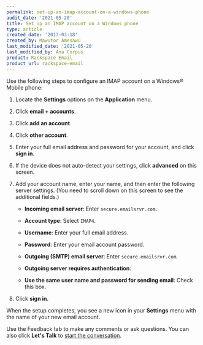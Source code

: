 ```yaml
---
permalink: set-up-an-imap-account-on-a-windows-phone
audit_date: '2021-05-20'
title: Set up an IMAP account on a Windows phone
type: article
created_date: '2013-03-18'
created_by: Mawutor Amesawu
last_modified_date: '2021-05-20'
last_modified_by: Ana Corpus
product: Rackspace Email
product_url: rackspace-email
---
```


Use the following steps to configure an IMAP account on a Windows&reg;
Mobile phone:

1. Locate the **Settings** options on the **Application** menu.

2. Click **email + accounts**.

3.  Click **add an account**.

4. Click **other account**.

5. Enter your full email address and password for your account, and click **sign in**.

6. If the device does not auto-detect your settings, click **advanced** on this screen.

7. Add your account name, enter your name, and then enter the following server settings. (You need to scroll down on this screen to see the additional fields.)

    -   **Incoming email server**: Enter `secure.emailsrvr.com`.

    -   **Account type**: Select `IMAP4`.

    -   **Username**: Enter your full email address.

    -   **Password**: Enter your email account password.

    -   **Outgoing (SMTP) email server**: Enter `secure.emailsrvr.com`.

    -   **Outgoing server requires authentication**: 

    -   **Use the same user name and password for sending email**: Check this box.


8. Click **sign in**.

When the setup completes, you see a new icon in your **Settings** menu with the name of your new email account.

Use the Feedback tab to make any comments or ask questions. You can also click
**Let's Talk** to [start the conversation](https://www.rackspace.com/).

